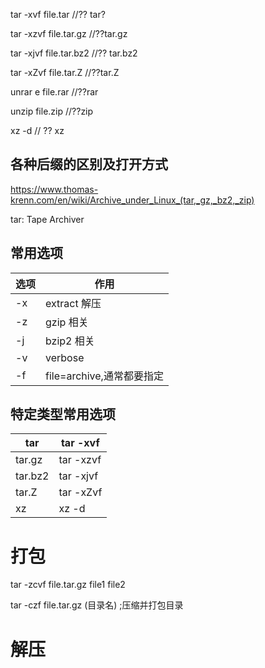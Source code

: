 tar -xvf file.tar //?? tar?

tar -xzvf file.tar.gz //??tar.gz

tar -xjvf file.tar.bz2   //?? tar.bz2

tar -xZvf file.tar.Z   //??tar.Z

unrar e file.rar //??rar

unzip file.zip //??zip


xz -d  // ?? xz

## 各种后缀的区别及打开方式

https://www.thomas-krenn.com/en/wiki/Archive_under_Linux_(tar,_gz,_bz2,_zip)

tar: Tape Archiver

## 常用选项

选项 | 作用
---|---
-x | extract 解压
-z | gzip 相关
-j | bzip2 相关
-v | verbose
-f | file=archive,通常都要指定

## 特定类型常用选项

tar | tar -xvf
----|---------
tar.gz | tar -xzvf
tar.bz2 | tar -xjvf
tar.Z | tar -xZvf
xz | xz -d

# 打包

tar -zcvf  file.tar.gz  file1  file2

tar -czf file.tar.gz (目录名)  ;压缩并打包目录

# 解压

